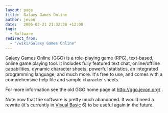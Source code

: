 ```yaml
---
layout: page
title:  Galaxy Games Online
author: jevon
date:   2006-03-21 21:32:38 +12:00
tags:
  - Software
redirect_from:
  - "/wiki/Galaxy Games Online"
---
```


Galaxy Games Online (GGO) is a role-playing game (RPG), text-based, online game playing tool. It includes fully featured text chat, online/offline capabilities, dynamic character sheets, powerful statistics, an integrated programming language, and much more. It's free to use, and comes with a comprehensive help file and sample character sheets.

For more information see the old GGO home page at http://ggo.jevon.org/ .

Note now that the software is pretty much abandoned. It would need a rewrite (it's currently in [Visual Basic](Visual_Basic.md) 6) to be useful again in the future.
